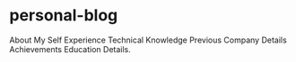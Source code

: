 # personal-blog

About My Self
Experience
Technical Knowledge
Previous Company Details
Achievements
Education Details.
